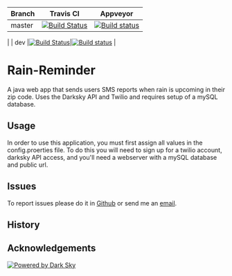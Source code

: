 | Branch        | Travis CI     | Appveyor |
| ------------- |:-------------:| -----    |
| master        |[![Build Status](https://travis-ci.org/dvdme/forecastio-lib-java.svg?branch=master)](https://travis-ci.org/dvdme/forecastio-lib-java)|[![Build status](https://ci.appveyor.com/api/projects/status/6g4ls99cfx3umqxb/branch/master?svg=true)](https://ci.appveyor.com/project/dvdme/forecastio-lib-java/branch/master)
|
| dev           |[![Build Status](https://travis-ci.org/dvdme/forecastio-lib-java.svg?branch=dev)](https://travis-ci.org/dvdme/forecastio-lib-java)|[![Build status](https://ci.appveyor.com/api/projects/status/6g4ls99cfx3umqxb/branch/dev?svg=true)](https://ci.appveyor.com/project/dvdme/forecastio-lib-java/branch/master)
|

Rain-Reminder
===================
A java web app that sends users SMS reports when rain is upcoming in their zip code. Uses the Darksky API and Twilio and requires setup of a mySQL database.


Usage
------
In order to use this application, you must first assign all values in the config.proerties file. To do this you will need to sign up for a twilio account, darksky API access, and you'll need a webserver with a mySQL database and public url.


Issues
------
To report issues please do it in [Github](https://github.com/michaeloster) or
send me an <a href="mailto:mikeoster@gmail.com">email</a>.<br>


History
-------


Acknowledgements
---------------

[![Powered by Dark Sky](https://darksky.net/dev/img/attribution/poweredby.png)](https://darksky.net/poweredby/)
